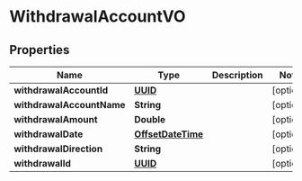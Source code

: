 
# WithdrawalAccountVO

## Properties
Name | Type | Description | Notes
------------ | ------------- | ------------- | -------------
**withdrawalAccountId** | [**UUID**](UUID.md) |  |  [optional]
**withdrawalAccountName** | **String** |  |  [optional]
**withdrawalAmount** | **Double** |  |  [optional]
**withdrawalDate** | [**OffsetDateTime**](OffsetDateTime.md) |  |  [optional]
**withdrawalDirection** | **String** |  |  [optional]
**withdrawalId** | [**UUID**](UUID.md) |  |  [optional]



